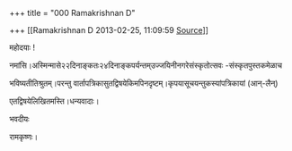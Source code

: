 +++
title = "000 Ramakrishnan D"

+++
[[Ramakrishnan D	2013-02-25, 11:09:59 [Source](https://groups.google.com/g/samskrita/c/eXPGJVeyJWg)]]



महोदयाः !

नमांसि।अस्मिन्मासे२२दिनाङ्कतः२४दिनाङ्कपर्यन्तम्उज्जयिनीनगरेसंस्कृतोत्सवः -संस्कृतपुस्तकमेळाच

भविष्यतीतिश्रुतम्।परन्तु
वार्तापत्रिकासुतद्विषयेकिमपिनदृष्टम्।कृपयासूचयन्तुकस्यांपत्रिकायां (आन्-लैन्)

एतद्विषयेलिखितमस्ति।धन्यवादाः।

भवदीयः

रामकृष्णः।

